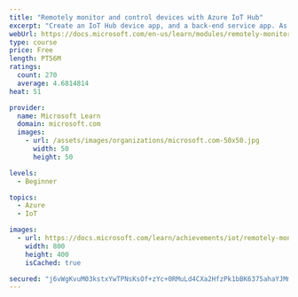 ```yaml
---
title: "Remotely monitor and control devices with Azure IoT Hub"
excerpt: "Create an IoT Hub device app, and a back-end service app. As a scenario, we use the monitoring, and controlling, of the temperature and humidity of a cheese cave."
webUrl: https://docs.microsoft.com/en-us/learn/modules/remotely-monitor-devices-with-azure-iot-hub/
type: course
price: Free
length: PT56M
ratings:
  count: 270
  average: 4.6814814
heat: 51

provider:
  name: Microsoft Learn
  domain: microsoft.com
  images:
    - url: /assets/images/organizations/microsoft.com-50x50.jpg
      width: 50
      height: 50

levels:
  - Beginner

topics:
  - Azure
  - IoT

images:
  - url: https://docs.microsoft.com/learn/achievements/iot/remotely-monitor-and-control-devices-with-azure-iot-hub-social.png
    width: 800
    height: 400
    isCached: true

secured: "j6vWgKvuM03kstxYwTPNsKsOf+zYc+0RMuLd4CXa2HfzPk1bBK6375ahaYJMm1SlMTRFR8k9jSceDOiR0Kv1LtuG22un2RFAfTjTtHQjYLfU5TmhNEBsqQWaoYpjDv3JSFsZ/O2VgMZDIlBM7eHz6QsHqXfxh5U1aTNmmNa8JHGSqb3Sy9OE9pXlEy/MYiFXnwWGFfJHBG0eeqoALQxyQsgnjpji67wf7W9dfQfRtk0bNgzNW3+r3KdKk3IOjSgPyKnL3+AGiwwsx3Qvg+t7b+k9JS55VzF2WPdyp3IGkfMXSjGCm5+wbfdJXVrX9v12Vu/LUJKbf5sxpG9TvAILvbpAd2XbWw2yLpYhmu/En0YrXTPlLJu2MQWaAIAYxcVLB/DvAdOuUOYPajtDWa8igN3I5a+T3qToQlPRTqjw8No=;ngB9FPbiQJbFVfDkc4jm5w=="
---
```


